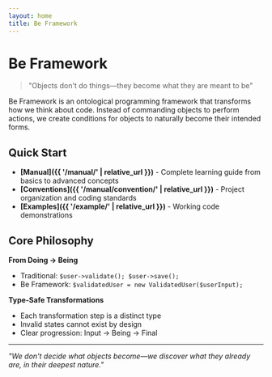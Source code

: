 ```yaml
---
layout: home
title: Be Framework
---
```


# Be Framework

> "Objects don't do things—they become what they are meant to be"

Be Framework is an ontological programming framework that transforms how we think about code. Instead of commanding objects to perform actions, we create conditions for objects to naturally become their intended forms.

## Quick Start

- **[Manual]({{ '/manual/' | relative_url }})** - Complete learning guide from basics to advanced concepts
- **[Conventions]({{ '/manual/convention/' | relative_url }})** - Project organization and coding standards
- **[Examples]({{ '/example/' | relative_url }})** - Working code demonstrations

## Core Philosophy

**From Doing → Being**
- Traditional: `$user->validate(); $user->save();`
- Be Framework: `$validatedUser = new ValidatedUser($userInput);`

**Type-Safe Transformations**
- Each transformation step is a distinct type
- Invalid states cannot exist by design
- Clear progression: Input → Being → Final

---

*"We don't decide what objects become—we discover what they already are, in their deepest nature."*